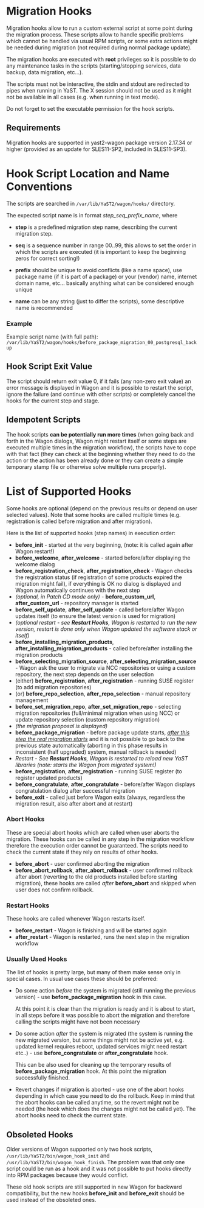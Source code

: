 <!-- The latest version of this file converted into HTML format can be displayed
online at https://github.com/yast/yast-wagon/blob/Code-11-SP3/doc/Migration_Hooks.md -->

# Migration Hooks

Migration hooks allow to run a custom external script at some point during the
migration process. These scripts allow to handle specific problems which cannot
be handled via usual RPM scripts, or some extra actions might be needed during
migration (not required during normal package update).

The migration hooks are executed with **root** privileges so it is possible to
do any maintenance tasks in the scripts (starting/stopping services, data
backup, data migration, etc...).

The scripts must not be interactive, the stdin and stdout are redirected to
pipes when running in YaST. The X session should not be used as it might not be
available in all cases (e.g. when running in text mode).

Do not forget to set the executable permission for the hook scripts.

## Requirements

Migration hooks are supported in yast2-wagon package version 2.17.34 or higher
(provided as an update for SLES11-SP2, included in SLES11-SP3).

# Hook Script Location and Name Conventions

The scripts are searched in `/var/lib/YaST2/wagon/hooks/` directory.

The expected script name is in format *step_seq_prefix_name*, where

- **step** is a predefined migration step name, describing the current
  migration step.

- **seq** is a sequence number in range 00..99, this allows to set the order in
  which the scripts are executed (it is important to keep the beginning zeros
  for correct sorting!)

- **prefix** should be unique to avoid conflicts (like a name space), use
  package name (if it is part of a package) or your (vendor) name, internet
  domain name, etc... basically anything what can be considered enough unique

- **name** can be any string (just to differ the scripts), some descriptive
  name is recommended

### Example

Example script name (with full path):
`/var/lib/YaST2/wagon/hooks/before_package_migration_00_postgresql_backup`

## Hook Script Exit Value

The script should return exit value 0, if it fails (any non-zero exit value) an
error message is displayed in Wagon and it is possible to restart the script,
ignore the failure (and continue with other scripts) or completely cancel the
hooks for the current step and stage.

## Idempotent Scripts

The hook scripts **can be potentially run more times** (when going back and
forth in the Wagon dialogs, Wagon might restart itself or some steps are
executed multiple times in the migration workflow), the scripts have to cope
with that fact (they can check at the beginning whether they need to do the
action or the action has been already done or they can create a simple
temporary stamp file or otherwise solve multiple runs properly).

# List of Supported Hooks

Some hooks are optional (depend on the previous results or depend on user
selected values). Note that some hooks are called multiple times (e.g.
registration is called before migration and after migration).

Here is the list of supported hooks (step names) in execution order:

- **before_init** - started at the very beginning, (note: it is called again
  after Wagon restart!)
- **before_welcome**, **after_welcome** - started before/after displaying the
  welcome dialog
- **before_registration_check**, **after_registration_check** - Wagon checks
  the registration status (if registration of some products expired the
  migration might fail), if everything is OK no dialog is displayed and Wagon
  automatically continues with the next step
- *(optional, in Patch CD mode only)* - **before_custom_url**,
  **after_custom_url** - repository manager is started
- **before_self_update**, **after_self_update** - called before/after Wagon
  updates itself (to ensure the latest version is used for migration)
- <em>(optional restart - see **Restart Hooks**, Wagon is restarted to run the
  new version, restart is done only when Wagon updated the software stack or
  itself)</em>
- **before_installing_migration_products**,
  **after_installing_migration_products** - called before/after installing the
  migration products
- **before_selecting_migration_source**, **after_selecting_migration_source** -
  Wagon ask the user to migrate via NCC repositories or using a custom
  repository, the next step depends on the user selection
- (either) **before_registration**, **after_registration** - running SUSE
  register (to add migration repositories)
- (or) **before_repo_selection**, **after_repo_selection** - manual repository
  management
- **before_set_migration_repo**, **after_set_migration_repo** - selecting
  migration repositories (full/minimal migration when using NCC) or update
  repository selection (custom repository migration)
- *(the migration proposal is displayed)*
- **before_package_migration** - before package update starts, <u>*after this
  step the real migration starts*</u> and it is not possible to go back to the
  previous state automatically (aborting in this phase results in inconsistent
  (half upgraded) system, manual rollback is needed)
- <em>Restart - See **Restart Hooks**, Wagon is restarted to reload new YaST
  libraries (note: starts the Wagon from migrated system!)</em>
- **before_registration**, **after_registration** - running SUSE register (to
  register updated products)
- **before_congratulate**, **after_congratulate** - before/after Wagon displays
  congratulation dialog after successful migration
- **before_exit** - called just before Wagon exits (always, regardless the
  migration result, also after abort and at restart)

### Abort Hooks

These are special abort hooks which are called when user aborts the migration.
These hooks can be called in any step in the migration workflow therefore the
execution order cannot be guaranteed. The scripts need to check the current
state if they rely on results of other hooks.

- **before_abort** - user confirmed aborting the migration
- **before_abort_rollback**, **after_abort_rollback** - user confirmed rollback
  after abort (reverting to the old products installed before starting
  migration), these hooks are called *after* **before_abort** and skipped when
  user does not confirm rollback.

### Restart Hooks

These hooks are called whenever Wagon restarts itself.

- **before_restart** - Wagon is finishing and will be started again
- **after_restart** - Wagon is restarted, runs the next step in the migration
  workflow

### Usually Used Hooks

The list of hooks is pretty large, but many of them make sense only in special
cases. In usual use cases these should be preferred:

- Do some action *before* the system is migrated (still running the previous
  version) - use **before_package_migration** hook in this case.

  At this point it is clear than the migration is ready and it is about to
  start, in all steps before it was possible to abort the migration and
  therefore calling the scripts might have not been necessary

- Do some action *after* the system is migrated (the system is running the new
  migrated version, but some things might not be active yet, e.g. updated
  kernel requires reboot, updated services might need restart etc..) - use
  **before_congratulate** or **after_congratulate** hook.

  This can be also used for cleaning up the temporary results of
  **before_package_migration** hook. At this point the migration successfully
  finished.

- Revert changes if migration is aborted - use one of the abort hooks depending
  in which case you need to do the rollback. Keep in mind that the abort hooks
  can be called anytime, so the revert might not be needed (the hook which does
  the changes might not be called yet). The abort hooks need to check the
  current state.


## Obsoleted Hooks

Older versions of Wagon supported only two hook scripts,
`/usr/lib/YaST2/bin/wagon_hook_init` and
`/usr/lib/YaST2/bin/wagon_hook_finish`. The problem was that only one script
could be run as a hook and it was not possible to put hooks directly into RPM
packages because they would conflict.

These old hook scripts are still supported in new Wagon for backward
compatibility, but the new hooks **before_init** and **before_exit** should be
used instead of the obsoleted ones.


